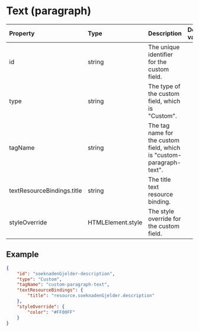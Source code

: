 # Text (paragraph)

| Property                   | Type              | Description                                                          | Default value |
| :------------------------- | :---------------- | :------------------------------------------------------------------- | :------------ |
| id                         | string            | The unique identifier for the custom field.                          |               |
| type                       | string            | The type of the custom field, which is "Custom".                     |               |
| tagName                    | string            | The tag name for the custom field, which is "custom-paragraph-text". |               |
| textResourceBindings.title | string            | The title text resource binding.                                     |               |
| styleOverride              | HTMLElement.style | The style override for the custom field.                             |               |

## Example

```json
{
    "id": "soeknadenGjelder-description",
    "type": "Custom",
    "tagName": "custom-paragraph-text",
    "textResourceBindings": {
        "title": "resource.soeknadenGjelder.description"
    },
    "styleOverride": {
        "color": "#FF00FF"
    }
}
```
